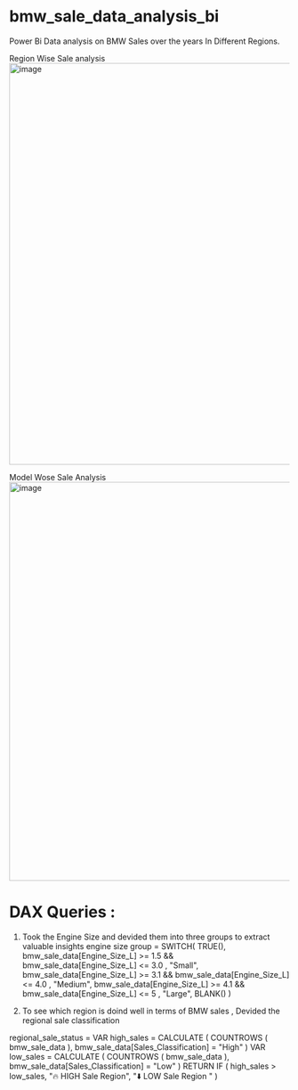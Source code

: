 # bmw_sale_data_analysis_bi
Power Bi Data analysis on BMW Sales over the  years In Different Regions.

Region Wise Sale analysis 
<img width="1297" height="721" alt="image" src="https://github.com/user-attachments/assets/747a8620-6b45-4b56-907f-d566e1b5bbf1" />

Model Wose Sale Analysis
<img width="1277" height="716" alt="image" src="https://github.com/user-attachments/assets/dbe3152c-ab12-413c-8dae-237c255d57c6" />



# DAX Queries :
1. Took the Engine Size and devided them into three groups to extract valuable insights
engine size group = 
SWITCH(
    TRUE(),
    bmw_sale_data[Engine_Size_L] >= 1.5   && bmw_sale_data[Engine_Size_L] <= 3.0 , "Small",
    bmw_sale_data[Engine_Size_L] >= 3.1   && bmw_sale_data[Engine_Size_L] <= 4.0 , "Medium",
    bmw_sale_data[Engine_Size_L] >= 4.1   && bmw_sale_data[Engine_Size_L] <= 5 , "Large", BLANK()
)

2. To see which region is doind well in terms of BMW sales , Devided the regional sale classification

regional_sale_status = 
VAR high_sales =
    CALCULATE (
        COUNTROWS ( bmw_sale_data ),
        bmw_sale_data[Sales_Classification] = "High"
    )
VAR low_sales =
    CALCULATE (
        COUNTROWS ( bmw_sale_data ),
        bmw_sale_data[Sales_Classification] = "Low"
    )
RETURN
    IF (
        high_sales > low_sales,
        "🔥 HIGH Sale Region",
        "⬇️ LOW Sale Region "
    )



